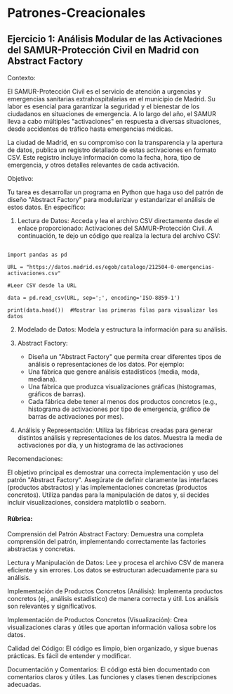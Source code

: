 # Patrones-Creacionales

## Ejercicio 1: Análisis Modular de las Activaciones del SAMUR-Protección Civil en Madrid con Abstract Factory

Contexto:

El SAMUR-Protección Civil es el servicio de atención a urgencias y emergencias sanitarias extrahospitalarias en el municipio de Madrid. Su labor es esencial para garantizar la seguridad y el bienestar de los ciudadanos en situaciones de emergencia. A lo largo del año, el SAMUR lleva a cabo múltiples "activaciones" en respuesta a diversas situaciones, desde accidentes de tráfico hasta emergencias médicas.

La ciudad de Madrid, en su compromiso con la transparencia y la apertura de datos, publica un registro detallado de estas activaciones en formato CSV. Este registro incluye información como la fecha, hora, tipo de emergencia, y otros detalles relevantes de cada activación.

Objetivo:

Tu tarea es desarrollar un programa en Python que haga uso del patrón de diseño "Abstract Factory" para modularizar y estandarizar el análisis de estos datos. En específico:

1. Lectura de Datos: Acceda y lea el archivo CSV directamente desde el enlace proporcionado: Activaciones del SAMUR-Protección Civil. A continuación, te dejo un código que realiza la lectura del archivo CSV:

````

import pandas as pd

URL = "https://datos.madrid.es/egob/catalogo/212504-0-emergencias-activaciones.csv"

#Leer CSV desde la URL

data = pd.read_csv(URL, sep=';', encoding='ISO-8859-1')

print(data.head())  #Mostrar las primeras filas para visualizar los datos

````

2. Modelado de Datos: Modela y estructura la información para su análisis.

3. Abstract Factory:
   * Diseña un "Abstract Factory" que permita crear diferentes tipos de análisis o representaciones de los datos. Por ejemplo:
   * Una fábrica que genere análisis estadísticos (media, moda, mediana).
   * Una fábrica que produzca visualizaciones gráficas (histogramas, gráficos de barras).
   * Cada fábrica debe tener al menos dos productos concretos (e.g., histograma de activaciones por tipo de emergencia, gráfico de barras de activaciones por mes).

4. Análisis y Representación: Utiliza las fábricas creadas para generar distintos análisis y representaciones de los datos. Muestra la media de activaciones por día, y un histograma de las activaciones

Recomendaciones:

El objetivo principal es demostrar una correcta implementación y uso del patrón "Abstract Factory". Asegúrate de definir claramente las interfaces (productos abstractos) y las implementaciones concretas (productos concretos).
Utiliza pandas para la manipulación de datos y, si decides incluir visualizaciones, considera matplotlib o seaborn.

#### Rúbrica:

Comprensión del Patrón Abstract Factory: Demuestra una completa comprensión del patrón, implementando correctamente las factories abstractas y concretas.

Lectura y Manipulación de Datos: Lee y procesa el archivo CSV de manera eficiente y sin errores. Los datos se estructuran adecuadamente para su análisis.

Implementación de Productos Concretos (Análisis): Implementa productos concretos (ej., análisis estadístico) de manera correcta y útil. Los análisis son relevantes y significativos.

Implementación de Productos Concretos (Visualización): Crea visualizaciones claras y útiles que aportan información valiosa sobre los datos.

Calidad del Código: El código es limpio, bien organizado, y sigue buenas prácticas. Es fácil de entender y modificar.

Documentación y Comentarios: El código está bien documentado con comentarios claros y útiles. Las funciones y clases tienen descripciones adecuadas.
